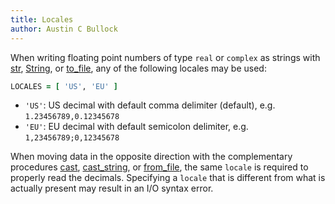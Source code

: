 ```yaml
---
title: Locales
author: Austin C Bullock
---
```


When writing floating point numbers of type `real` or `complex` as strings with [str](../Ref/str.html), [String](../Ref/string.html), or [to_file](../Ref/to_file.html), any of the following locales may be used:

```fortran
LOCALES = [ 'US', 'EU' ]
```

* `'US'`: US decimal with default comma delimiter (default), e.g. `1.23456789,0.12345678`
* `'EU'`: EU decimal with default semicolon delimiter, e.g. `1,23456789;0,12345678`

When moving data in the opposite direction with the complementary procedures [cast](../Ref/cast.html), [cast_string](../Ref/cast_string.html), or [from_file](../Ref/from_file.html), the same `locale` is required to properly read the decimals. Specifying a `locale` that is different from what is actually present may result in an I/O syntax error.
